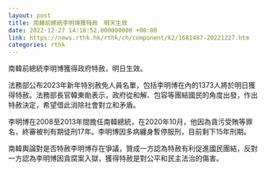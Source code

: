 ```yaml
---
layout: post
title: 南韓前總統李明博獲特赦　明天生效
date: 2022-12-27 14:18:52.000000000 +08:00
link: https://news.rthk.hk/rthk/ch/component/k2/1681487-20221227.htm
categories: rthk
---
```


南韓前總統李明博獲得政府特赦，明日生效。

法務部公布2023年新年特別赦免人員名單，包括李明博在內的1373人將於明日獲得特赦。法務部長官韓東勛表示，政府從和解、包容等團結國民的角度出發，作出特赦決定，希望借此消除社會對立和矛盾。

李明博在2008至2013年間擔任南韓總統，在2020年10月，他因為貪污受賄等罪名，終審被判有期徒刑17年。李明博因多病纏身暫停服刑，目前剩下15年刑期。

南韓輿論對是否特赦李明博存在爭議，贊成一方認為特赦有利促進國民團結，反對一方認為李明博因貪腐案入獄，獲得特赦是對公平和民主法治的傷害。
